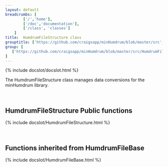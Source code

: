 ```yaml
---
layout: default
breadcrumbs: [
		['/','home'], 
		['/doc','documentation'], 
		['/class', 'classes']
	]
title:  HumdrumFileStructure class
grouptitle: ['https://github.com/craigsapp/minHumdrum/blob/master/src', 'Source Code']
group: [
   ['https://github.com/craigsapp/minHumdrum/blob/master/src/HumdrumFileStructure.cpp', 'HumdrumFileStructure.cpp'],
]
---
```


{% include docslot/docslot.html %}

The HumdrumFileStructure class manages data conversions for the minHumdrum library.

&nbsp;

HumdrumFileStructure Public functions
-------------------------------------

{% include docslot/HumdrumFileStructure.html %}

&nbsp;


Functions inherited from <span class="class-link">HumdrumFileBase</span>
---------------------------------------------------------------

{% include docslot/HumdrumFileBase.html %}




